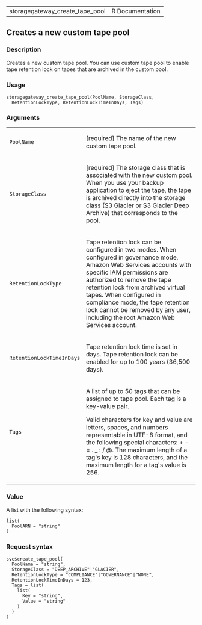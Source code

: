 <table style="width: 100%;">
<tbody>
<tr class="odd">
<td>storagegateway_create_tape_pool</td>
<td style="text-align: right;">R Documentation</td>
</tr>
</tbody>
</table>

## Creates a new custom tape pool

### Description

Creates a new custom tape pool. You can use custom tape pool to enable
tape retention lock on tapes that are archived in the custom pool.

### Usage

    storagegateway_create_tape_pool(PoolName, StorageClass,
      RetentionLockType, RetentionLockTimeInDays, Tags)

### Arguments

<table>
<colgroup>
<col style="width: 35%" />
<col style="width: 65%" />
</colgroup>
<tbody>
<tr class="odd">
<td><code
id="storagegateway_create_tape_pool_:_PoolName">PoolName</code></td>
<td><p>[required] The name of the new custom tape pool.</p></td>
</tr>
<tr class="even">
<td><code
id="storagegateway_create_tape_pool_:_StorageClass">StorageClass</code></td>
<td><p>[required] The storage class that is associated with the new
custom pool. When you use your backup application to eject the tape, the
tape is archived directly into the storage class (S3 Glacier or S3
Glacier Deep Archive) that corresponds to the pool.</p></td>
</tr>
<tr class="odd">
<td><code
id="storagegateway_create_tape_pool_:_RetentionLockType">RetentionLockType</code></td>
<td><p>Tape retention lock can be configured in two modes. When
configured in governance mode, Amazon Web Services accounts with
specific IAM permissions are authorized to remove the tape retention
lock from archived virtual tapes. When configured in compliance mode,
the tape retention lock cannot be removed by any user, including the
root Amazon Web Services account.</p></td>
</tr>
<tr class="even">
<td><code
id="storagegateway_create_tape_pool_:_RetentionLockTimeInDays">RetentionLockTimeInDays</code></td>
<td><p>Tape retention lock time is set in days. Tape retention lock can
be enabled for up to 100 years (36,500 days).</p></td>
</tr>
<tr class="odd">
<td><code id="storagegateway_create_tape_pool_:_Tags">Tags</code></td>
<td><p>A list of up to 50 tags that can be assigned to tape pool. Each
tag is a key-value pair.</p>
<p>Valid characters for key and value are letters, spaces, and numbers
representable in UTF-8 format, and the following special characters: + -
= . _ : / @. The maximum length of a tag's key is 128 characters, and
the maximum length for a tag's value is 256.</p></td>
</tr>
</tbody>
</table>

### Value

A list with the following syntax:

    list(
      PoolARN = "string"
    )

### Request syntax

    svc$create_tape_pool(
      PoolName = "string",
      StorageClass = "DEEP_ARCHIVE"|"GLACIER",
      RetentionLockType = "COMPLIANCE"|"GOVERNANCE"|"NONE",
      RetentionLockTimeInDays = 123,
      Tags = list(
        list(
          Key = "string",
          Value = "string"
        )
      )
    )
